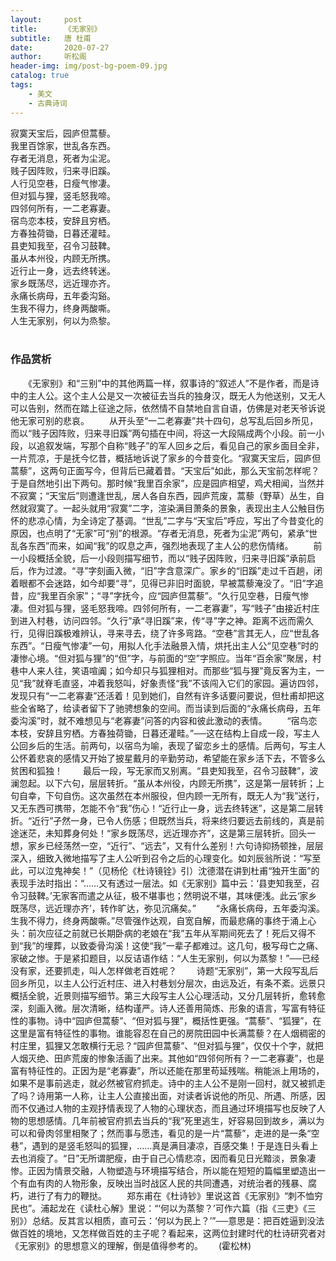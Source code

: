 ```yaml
---
layout:     post
title:      《无家别》
subtitle:   唐 杜甫
date:       2020-07-27
author:     听松阁
header-img: img/post-bg-poem-09.jpg
catalog: true
tags:
    - 美文
    - 古典诗词
---
```


寂寞天宝后，园庐但蒿藜。<br>
我里百馀家，世乱各东西。<br>
存者无消息，死者为尘泥。<br>
贱子因阵败，归来寻旧蹊。<br>
人行见空巷，日瘦气惨凄。<br>
但对狐与狸，竖毛怒我啼。<br>
四邻何所有，一二老寡妻。<br>
宿鸟恋本枝，安辞且穷栖。<br>
方春独荷锄，日暮还灌畦。<br>
县吏知我至，召令习鼓鞞。<br>
虽从本州役，内顾无所携。<br>
近行止一身，远去终转迷。<br>
家乡既荡尽，远近理亦齐。<br>
永痛长病母，五年委沟谿。<br>
生我不得力，终身两酸嘶。<br>
人生无家别，何以为烝黎。<br>
<br>

### 作品赏析
　　《无家别》和“三别”中的其他两篇一样，叙事诗的“叙述人”不是作者，而是诗中的主人公。这个主人公是又一次被征去当兵的独身汉，既无人为他送别，又无人可以告别，然而在踏上征途之际，依然情不自禁地自言自语，仿佛是对老天爷诉说他无家可别的悲哀。
　　从开头至“一二老寡妻”共十四句，总写乱后回乡所见，而以“贱子因阵败，归来寻旧蹊”两句插在中间，将这一大段隔成两个小段。前一小段，以追叙发端，写那个自称“贱子”的军人回乡之后，看见自己的家乡面目全非，一片荒凉，于是抚今忆昔，概括地诉说了家乡的今昔变化。“寂寞天宝后，园庐但蒿藜”，这两句正面写今，但背后已藏着昔。“天宝后”如此，那么天宝前怎样呢？于是自然地引出下两句。那时候“我里百余家”，应是园庐相望，鸡犬相闻，当然并不寂寞；“天宝后”则遭逢世乱，居人各自东西，园庐荒废，蒿藜（野草）丛生，自然就寂寞了。一起头就用“寂寞”二字，渲染满目萧条的景象，表现出主人公触目伤怀的悲凉心情，为全诗定了基调。“世乱”二字与“天宝后”呼应，写出了今昔变化的原因，也点明了“无家”可“别”的根源。“存者无消息，死者为尘泥”两句，紧承“世乱各东西”而来，如闻“我”的叹息之声，强烈地表现了主人公的悲伤情绪。
　　前一小段概括全貌，后一小段则描写细节，而以“贱子因阵败，归来寻旧蹊”承前启后，作为过渡。“寻”字刻画入微，“旧”字含意深广。家乡的“旧蹊”走过千百趟，闭着眼都不会迷路，如今却要“寻”，见得已非旧时面貌，早被蒿藜淹没了。“旧”字追昔，应“我里百余家”；“寻”字抚今，应“园庐但蒿藜”。“久行见空巷，日瘦气惨凄。但对狐与狸，竖毛怒我啼。四邻何所有，一二老寡妻”，写“贱子”由接近村庄到进入村巷，访问四邻。“久行”承“寻旧蹊”来，传“寻”字之神。距离不远而需久行，见得旧蹊极难辨认，寻来寻去，绕了许多弯路。“空巷”言其无人，应“世乱各东西”。“日瘦气惨凄”一句，用拟人化手法融景入情，烘托出主人公“见空巷”时的凄惨心境。“但对狐与狸”的“但”字，与前面的“空”字照应。当年“百余家”聚居，村巷中人来人往，笑语喧阗；如今却只与狐狸相对。而那些“狐与狸”竟反客为主，一见“我”就脊毛直竖，冲着我怒叫，好象责怪“我”不该闯入它们的家园。遍访四邻，发现只有“一二老寡妻”还活着！见到她们，自然有许多话要问要说，但杜甫却把这些全省略了，给读者留下了驰骋想象的空间。而当读到后面的“永痛长病母，五年委沟溪”时，就不难想见与“老寡妻”问答的内容和彼此激动的表情。
　　“宿鸟恋本枝，安辞且穷栖。方春独荷锄，日暮还灌畦。”──这在结构上自成一段，写主人公回乡后的生活。前两句，以宿鸟为喻，表现了留恋乡土的感情。后两句，写主人公怀着悲哀的感情又开始了披星戴月的辛勤劳动，希望能在家乡活下去，不管多么贫困和狐独！
　　最后一段，写无家而又别离。“县吏知我至，召令习鼓鞞”，波澜忽起。以下六句，层层转折。“虽从本州役，内顾无所携”，这是第一层转折；上句自幸，下句自伤。这次虽然在本州服役，但内顾一无所有，既无人为“我”送行，又无东西可携带，怎能不令“我”伤心！“近行止一身，远去终转迷”，这是第二层转折。“近行”孑然一身，已令人伤感；但既然当兵，将来终归要远去前线的，真是前途迷茫，未知葬身何处！“家乡既荡尽，远近理亦齐”，这是第三层转折。回头一想，家乡已经荡然一空，“近行”、“远去”，又有什么差别！六句诗抑扬顿挫，层层深入，细致入微地描写了主人公听到召令之后的心理变化。如刘辰翁所说：“写至此，可以泣鬼神矣！”（见杨伦《杜诗镜铨》引）沈德潜在讲到杜甫“独开生面”的表现手法时指出：“……又有透过一层法。如《无家别》篇中云：‘县吏知我至，召令习鼓鞞。’无家客而遣之从征，极不堪事也；然明说不堪，其味便浅。此云‘家乡既荡尽，远近理亦齐’，转作旷达，弥见沉痛矣。”
　　“永痛长病母，五年委沟溪。生我不得力，终身两酸嘶。”尽管强作达观，自宽自解，而最悲痛的事终于涌上心头：前次应征之前就已长期卧病的老娘在“我”五年从军期间死去了！死后又得不到“我”的埋葬，以致委骨沟溪！这使“我”一辈子都难过。这几句，极写母亡之痛、家破之惨。于是紧扣题目，以反诘语作结：“人生无家别，何以为蒸黎！”──已经没有家，还要抓走，叫人怎样做老百姓呢？
　　诗题“无家别”，第一大段写乱后回乡所见，以主人公行近村庄、进入村巷划分层次，由远及近，有条不紊。远景只概括全貌，近景则描写细节。第三大段写主人公心理活动，又分几层转折，愈转愈深，刻画入微。层次清晰，结构谨严。诗人还善用简炼、形象的语言，写富有特征性的事物。诗中“园庐但蒿藜”、“但对狐与狸”，概括性更强。“蒿藜”、“狐狸”，在这里是富有特征性的事物。谁能容忍在自己的房院田园中长满蒿藜？在人烟稠密的村庄里，狐狸又怎敢横行无忌？“园庐但蒿藜”、“但对狐与狸”，仅仅十个字，就把人烟灭绝、田庐荒废的惨象活画了出来。其他如“四邻何所有？一二老寡妻”，也是富有特征性的。正因为是“老寡妻”，所以还能在那里苟延残喘。稍能派上用场的，如果不是事前逃走，就必然被官府抓走。诗中的主人公不是刚一回村，就又被抓走了吗？诗用第一人称，让主人公直接出面，对读者诉说他的所见、所遇、所感，因而不仅通过人物的主观抒情表现了人物的心理状态，而且通过环境描写也反映了人物的思想感情。几年前被官府抓去当兵的“我”死里逃生，好容易回到故乡，满以为可以和骨肉邻里相聚了；然而事与愿违，看见的是一片“蒿藜”，走进的是一条“空巷”，遇到的是竖毛怒叫的狐狸，……真是满目凄凉，百感交集！于是连日头看上去也消瘦了。“日”无所谓肥瘦，由于自己心情悲凉，因而看见日光黯淡，景象凄惨。正因为情景交融，人物塑造与环境描写结合，所以能在短短的篇幅里塑造出一个有血有肉的人物形象，反映出当时战区人民的共同遭遇，对统治者的残暴、腐朽，进行了有力的鞭挞。
　　郑东甫在《杜诗钞》里说这首《无家别》“刺不恤穷民也”。浦起龙在《读杜心解》里说：“‘何以为蒸黎？’可作六篇（指《三吏》《三别》）总结。反其言以相质，直可云：‘何以为民上？’”──意思是：把百姓逼到没法做百姓的境地，又怎样做百姓的主子呢？看起来，这两位封建时代的杜诗研究者对《无家别》的思想意义的理解，倒是值得参考的。　　
(霍松林)
